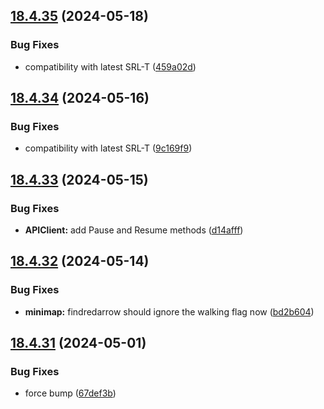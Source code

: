 ## [18.4.35](https://github.com/Torwent/WaspLib/compare/v18.4.34...v18.4.35) (2024-05-18)


### Bug Fixes

* compatibility with latest SRL-T ([459a02d](https://github.com/Torwent/WaspLib/commit/459a02dbef0f55ac99bb110752390d967a53fd6a))



## [18.4.34](https://github.com/Torwent/WaspLib/compare/v18.4.33...v18.4.34) (2024-05-16)


### Bug Fixes

* compatibility with latest SRL-T ([9c169f9](https://github.com/Torwent/WaspLib/commit/9c169f9fb38834d510f2f7e0c2bfd00e58374981))



## [18.4.33](https://github.com/Torwent/WaspLib/compare/v18.4.32...v18.4.33) (2024-05-15)


### Bug Fixes

* **APIClient:** add Pause and Resume methods ([d14afff](https://github.com/Torwent/WaspLib/commit/d14afffdba6098d091c3a71fd83adb14a72fbe81))



## [18.4.32](https://github.com/Torwent/WaspLib/compare/v18.4.31...v18.4.32) (2024-05-14)


### Bug Fixes

* **minimap:** findredarrow should ignore the walking flag now ([bd2b604](https://github.com/Torwent/WaspLib/commit/bd2b6046c4cece128e25a2de3c82966899a54c13))



## [18.4.31](https://github.com/Torwent/WaspLib/compare/v18.4.30...v18.4.31) (2024-05-01)


### Bug Fixes

* force bump ([67def3b](https://github.com/Torwent/WaspLib/commit/67def3ba7adef341f2e1c7250344a9ac931005eb))



